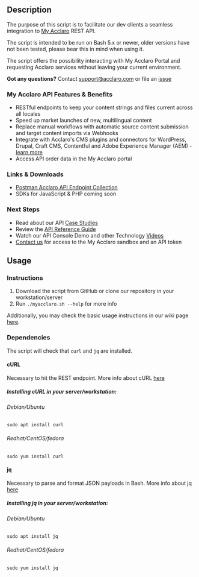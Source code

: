 ## Description
The purpose of this script is to facilitate our dev clients a seamless integration to [My Acclaro](https://www.acclaro.com/our-technology-platform/client-portal/) REST API.

The script is intended to be run on Bash 5.x or newer, older versions have not been tested, please bear this in mind when using it.

The script offers the possibility interacting with My Acclaro Portal and requesting Acclaro services without leaving your current environment.

**Got any questions?** Contact support@acclaro.com or file an [issue](https://github.com/AcclaroInc/AcclaroAPI-Toolkits-Bash/issues/new)

### My Acclaro API Features & Benefits
* RESTful endpoints to keep your content strings and files current across all locales
* Speed up market launches of new, multilingual content
* Replace manual workflows with automatic source content submission and target content imports via Webhooks
* Integrate with Acclaro's CMS plugins and connectors for WordPress, Drupal, Craft CMS, Contentful and Adobe Experience Manager (AEM)  - [learn more](https://www.acclaro.com/our-technology-platform/cms-connectors/)
* Access API order data in the My Acclaro portal
### Links & Downloads
* [Postman Acclaro API Endpoint Collection](https://documenter.getpostman.com/view/1843079/TzRUBT5g)
* SDKs for JavaScript & PHP coming soon
### Next Steps
* Read about our API [Case Studies](https://developers.acclaro.com/developers/devhub-case-studies)
* Review the [API Reference Guide](https://developers.acclaro.com/developers/apireference-restful)
* Watch our API Console Demo and other Technology [Videos](https://developers.acclaro.com/developers/devhub-videos)
* [Contact us](https://www.acclaro.com/solutions/content-connection-request/) for access to the My Acclaro sandbox and an API token

## Usage
### Instructions
1. Download the script from GitHub or clone our repository in your workstation/server
2. Run `./myacclaro.sh --help` for more info

Additionally, you may check the basic usage instructions in our wiki page [here](wiki/Basic-Usage).

### Dependencies
The script will check that `curl` and `jq` are installed. 
#### cURL
Necessary to hit the REST endpoint. More info about cURL [here](https://curl.se/)

##### Installing cURL in your server/workstation:

###### Debian/Ubuntu
```sudo apt install curl```
###### Redhat/CentOS/fedora 
```sudo yum install curl```

#### jq
Necessary to parse and format JSON payloads in Bash. More info about jq [here](https://stedolan.github.io/jq/)

##### Installing jq in your server/workstation:

###### Debian/Ubuntu
```sudo apt install jq```
###### Redhat/CentOS/fedora 
```sudo yum install jq```
